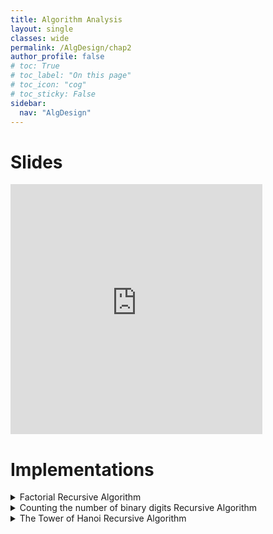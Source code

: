 ```yaml
---
title: Algorithm Analysis
layout: single
classes: wide
permalink: /AlgDesign/chap2
author_profile: false
# toc: True
# toc_label: "On this page"
# toc_icon: "cog"
# toc_sticky: False
sidebar:
  nav: "AlgDesign"
---
```

# Slides
<style>
.responsive-wrap iframe{ max-width: 100%;}
</style>
<div class="responsive-wrap">
<iframe src="https://docs.google.com/presentation/d/e/2PACX-1vR607lUbjAvq_EpNvWTufM1dIHe3t70amDqK-E__pl1yGLIcLkAu8CMsFK3ffqieu9dre-8bgvLuqhq/embed?start=false&loop=false&delayms=3000" frameborder="0" height="400px" width="80%" allowfullscreen="true" mozallowfullscreen="true" webkitallowfullscreen="true"></iframe>
</div>


# Implementations
<details>
<summary> Factorial Recursive Algorithm</summary>

<iframe height="400px" width="100%" src="https://repl.it/@chebilkhalil/Factorial?lite=true" scrolling="no" frameborder="no" allowtransparency="true" allowfullscreen="true" sandbox="allow-forms allow-pointer-lock allow-popups allow-same-origin allow-scripts allow-modals"></iframe>

</details>
<details>
 <summary> Counting the number of binary digits Recursive Algorithm</summary>

<iframe height="400px" width="100%" src="https://repl.it/@chebilkhalil/Number-of-Bits?lite=true" scrolling="no" frameborder="no" allowtransparency="true" allowfullscreen="true" sandbox="allow-forms allow-pointer-lock allow-popups allow-same-origin allow-scripts allow-modals"></iframe>
</details>
<details>
 <summary> The Tower of Hanoi Recursive Algorithm</summary>

<iframe height="400px" width="100%" src="https://repl.it/@chebilkhalil/Hanoi?lite=true" scrolling="no" frameborder="no" allowtransparency="true" allowfullscreen="true" sandbox="allow-forms allow-pointer-lock allow-popups allow-same-origin allow-scripts allow-modals"></iframe>
</details>


